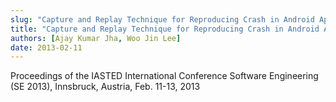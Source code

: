 ```yaml
---
slug: "Capture and Replay Technique for Reproducing Crash in Android Applications"
title: "Capture and Replay Technique for Reproducing Crash in Android Applications"
authors: [Ajay Kumar Jha, Woo Jin Lee]
date: 2013-02-11
---
```


Proceedings of the IASTED International Conference Software Engineering (SE 2013), Innsbruck, Austria, Feb. 11-13, 2013
